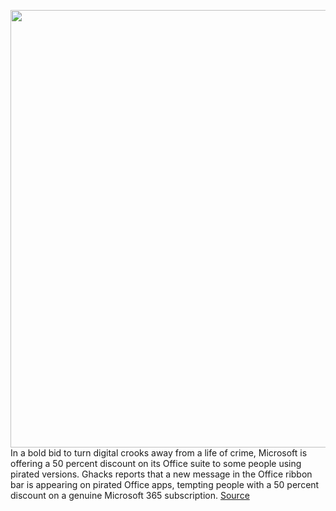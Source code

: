 <img src='https://cdn.vox-cdn.com/thumbor/FhwUp-K5li-w07R3O3y3UndoyDo=/0x0:2040x1360/1200x800/filters:focal(857x517:1183x843)/cdn.vox-cdn.com/uploads/chorus_image/image/70248713/DSCF1179.0.0.jpg' width='700px' /><br/>
In a bold bid to turn digital crooks away from a life of crime, Microsoft is offering a 50 percent discount on its Office suite to some people using pirated versions. Ghacks reports that a new message in the Office ribbon bar is appearing on pirated Office apps, tempting people with a 50 percent discount on a genuine Microsoft 365 subscription.
<a href='https://www.theverge.com/2021/12/9/22825774/microsoft-office-pirated-software-discount-offer'> Source <a/>